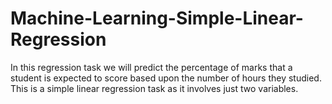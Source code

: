 # Machine-Learning-Simple-Linear-Regression
In this regression task we will predict the percentage of marks that a student is expected to score based upon the number of hours they studied. This is a simple linear regression task as it involves just two variables.
